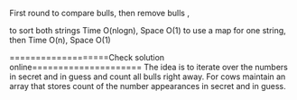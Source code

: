 
First round to compare bulls, then remove bulls , 

to sort both strings Time O(nlogn), Space O(1)
to use a map for one string, then Time O(n), Space O(1)       

===================Check solution  online=====================
The idea is to iterate over the numbers in secret and in guess and count all bulls right away. For cows maintain an array that stores count of the number appearances in secret and in guess.    

        

